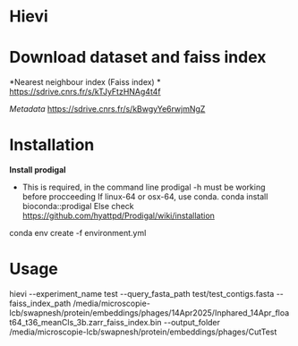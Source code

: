 # Hievi

# Download dataset and faiss index

*Nearest neighbour index (Faiss index) *
https://sdrive.cnrs.fr/s/kTJyFtzHNAg4t4f

*Metadata*
https://sdrive.cnrs.fr/s/kBwgyYe6rwjmNgZ


# Installation

**Install prodigal**
* This is required, in the command line prodigal -h  must be working before procceeding 
If linux-64 or osx-64, use conda.
conda install bioconda::prodigal
Else check
https://github.com/hyattpd/Prodigal/wiki/installation


conda env create -f environment.yml


# Usage

hievi --experiment_name test --query_fasta_path test/test_contigs.fasta --faiss_index_path /media/microscopie-lcb/swapnesh/protein/embeddings/phages/14Apr2025/Inphared_14Apr_float64_t36_meanCls_3b.zarr_faiss_index.bin --output_folder /media/microscopie-lcb/swapnesh/protein/embeddings/phages/CutTest


